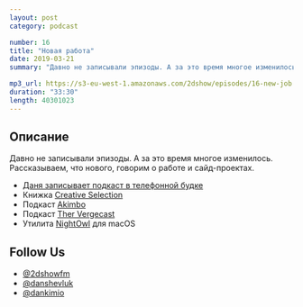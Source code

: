 ```yaml
---
layout: post
category: podcast

number: 16
title: "Новая работа"
date: 2019-03-21
summary: "Давно не записывали эпизоды. А за это время многое изменилось. Рассказываем, что нового, говорим о работе и сайд-проектах."

mp3_url: https://s3-eu-west-1.amazonaws.com/2dshow/episodes/16-new-job.mp3
duration: "33:30"
length: 40301023
---
```


## Описание

Давно не записывали эпизоды. А за это время многое изменилось. Рассказываем, что нового, говорим о работе и сайд-проектах.

- [Даня записывает подкаст в телефонной будке](https://s3-eu-west-1.amazonaws.com/2dshow/assets/16-recording-studio.jpeg)
- Книжка [Creative Selection](https://www.goodreads.com/book/show/37638098-creative-selection)
- Подкаст [Akimbo](https://www.akimbo.me)
- Подкаст [Ther Vergecast](https://www.theverge.com/the-vergecast)
- Утилита [NightOwl](https://nightowl.kramser.xyz) для macOS

## Follow Us

- [@2dshowfm](https://twitter.com/2dshowfm)
- [@danshevluk](https://twitter.com/danshevluk)
- [@dankimio](https://twitter.com/dankimio)
